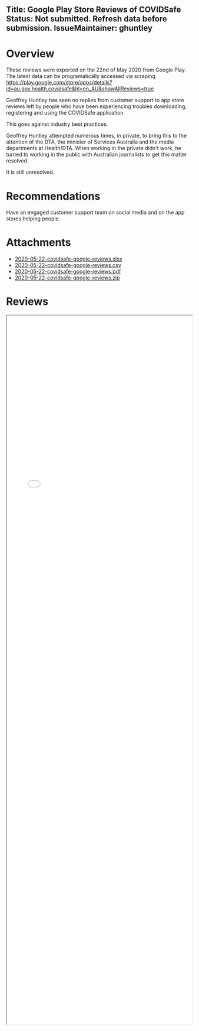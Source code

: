 Title: Google Play Store Reviews of COVIDSafe
Status: Not submitted. Refresh data before submission.
IssueMaintainer: ghuntley
---

# Overview

These reviews were exported on the 22nd of May 2020 from Google Play. The latest data can be programatically accessed via scraping https://play.google.com/store/apps/details?id=au.gov.health.covidsafe&hl=en_AU&showAllReviews=true

Geoffrey Huntley has seen no replies from customer support to app store reviews left by people who have been experiencing troubles downloading, registering and using the COVIDSafe application.

This goes against industry best practices.

<?# Twitter 1256935502638272513 /?>

Geoffrey Huntley attempted numerous times, in private, to bring this to the attention of the DTA, the minister of Services Australia and the media departments at Health/DTA. When working in the private didn't work, he turned to working in the public with Australian journalists to get this matter resolved.

<?# Twitter 1257506430476640256 /?>

It is still unresolved.

# Recommendations

Have an engaged customer support team on social media and on the app stores helping people.


<?# Twitter 1256946000922423296 /?>

# Attachments

- <a href="2020-05-22-covidsafe-google-reviews.xlsx">2020-05-22-covidsafe-google-reviews.xlsx</a>
- <a href="2020-05-22-covidsafe-google-reviews.csv">2020-05-22-covidsafe-google-reviews.csv</a>
- <a href="2020-05-22-covidsafe-google-reviews.pdf">2020-05-22-covidsafe-google-reviews.pdf</a>
- <a href="2020-05-22-covidsafe-google-reviews.zip">2020-05-22-covidsafe-google-reviews.zip</a>

# Reviews

<iframe src="2020-05-22-covidsafe-google-reviews.pdf" width="100%" height="1920"/>